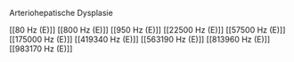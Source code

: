 Arteriohepatische Dysplasie

[[80 Hz (E)]]
[[800 Hz (E)]]
[[950 Hz (E)]]
[[22500 Hz (E)]]
[[57500 Hz (E)]]
[[175000 Hz (E)]]
[[419340 Hz (E)]]
[[563190 Hz (E)]]
[[813960 Hz (E)]]
[[983170 Hz (E)]]